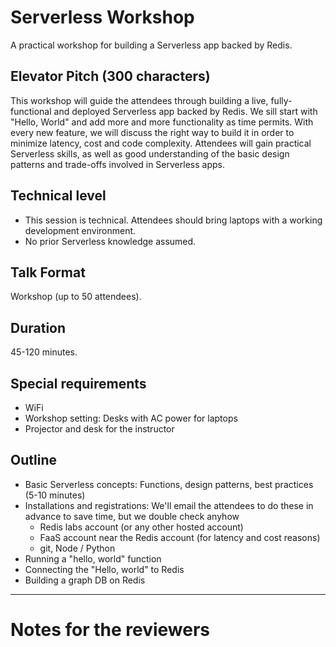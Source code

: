 # Serverless Workshop
A practical workshop for building a Serverless app backed by Redis.

## Elevator Pitch (300 characters)
This workshop will guide the attendees through  building a live, fully-functional and deployed Serverless app backed by Redis. We sill start with "Hello, World" and add more and more functionality as time permits. With every new feature, we will discuss the right way to build it in order to minimize latency, cost and code complexity.
Attendees will gain practical Serverless skills, as well as good understanding of the basic design patterns and trade-offs involved in Serverless apps.

## Technical level
* This session is technical. Attendees should bring laptops with a working development environment.
* No prior Serverless knowledge assumed.

## Talk Format
Workshop (up to 50 attendees).

## Duration
45-120 minutes.

## Special requirements
* WiFi
* Workshop setting: Desks with AC power for laptops
* Projector and desk for the instructor

## Outline
* Basic Serverless concepts: Functions, design patterns, best practices (5-10 minutes)
* Installations and registrations: We'll email the attendees to do these in advance to save time, but we double check anyhow
  * Redis labs account (or any other hosted account)
  * FaaS account near the Redis account (for latency and cost reasons)
  * git, Node / Python
* Running a "hello, world" function
* Connecting the "Hello, world" to Redis
* Building a graph DB on Redis 

---

# Notes for the reviewers

